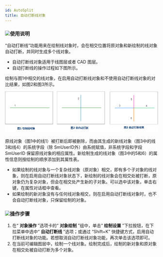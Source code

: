 ```yaml
---
id: AutoSplit
title: 自动打断线对象
---
```

### ![](../../../img/read.gif)使用说明

“自动打断线”功能用来在绘制线对象时，会在相交位置将原对象和新绘制的线对象自动打断，并同时生成多个线对象。

* 自动打断线对象适用于线图层或者 CAD 图层。
* 自动打断线的操作过程如下图所示。 

绘制与图1中相交的线对象，在启用自动打断线对象和不使用自动打断线对象的对比结果，如图2和图3所示。

![](img/AutoSplit1.png)

原线对象（图1中的线1）被打断后即被删除，而由其生成的新线对象（图3中的线3和线4）的系统字段（除 SmUserID外）由系统赋值，非系统字段和字段
SmUserID 保留原线对象的相应属性。新绘制生成的线对象（图3中的5和6）的属性信息则按绘制的顺序添加到其属性表。

* 如果绘制的线对象与一个复杂线对象（原对象）相交，即有多个子对象的线对象，则在启用自动打断线对象状态下，新绘制的线对象会在相交处被打断，原对象仍为复杂对象，但会在相交处产生新的子对象。可以选中该对象，单击右键，在属性对话框中查看。
* 如果绘制的新对象没有与任何线对象相交，则在启用自动打断线对象时，也不会自动打断线对象，只保留绘制的对象。

### ![](../../../img/read.gif)操作步骤

1. 在“ **对象操作** ”选项卡的“ **对象绘制** ”组中，单击“ **绘制设置** ”下拉按钮，在下拉菜单中选中“ **自动打断线** ”选项；或通过 “Shift+K” 快捷键方式，启用自动打断线对象的功能。若想取消自动打断线对象功能，再次单击该选项即可。
2. 在当前可编辑图层中，绘制一个线对象。绘制完成后，绘制的新对象和原对象在相交处被自动打断为多个对象。



